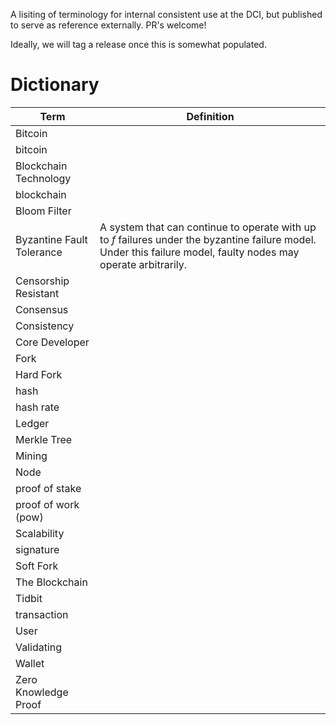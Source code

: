 A lisiting of terminology for internal consistent use at the DCI, but published to serve as reference externally. PR's welcome!

Ideally, we will tag a release once this is somewhat populated.


# Dictionary

| Term | Definition |
| --- | --- |
| Bitcoin | |
| bitcoin | |
| Blockchain Technology | |
| blockchain | |
| Bloom Filter||
| Byzantine Fault Tolerance | A system that can continue to operate with up to _f_ failures under the byzantine failure model. Under this failure model, faulty nodes may operate arbitrarily.|
| Censorship Resistant ||
| Consensus ||
| Consistency ||
| Core Developer ||
| Fork ||
| Hard Fork ||
| hash | |
| hash rate | |
| Ledger ||
| Merkle Tree ||
| Mining ||
| Node ||
| proof of stake | |
| proof of work (pow) ||
| Scalability ||
| signature | |
| Soft Fork ||
| The Blockchain | |
| Tidbit | |
| transaction||
| User ||
| Validating ||
| Wallet ||
| Zero Knowledge Proof||
